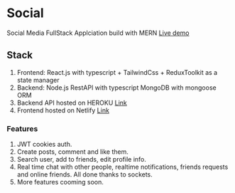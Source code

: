 # Social

Social Media FullStack Applciation build with MERN
[Live demo](https://project-social.netlify.app/)

## Stack

1. Frontend: React.js with typescript + TailwindCss + ReduxToolkit as a state manager
2. Backend: Node.js RestAPI with typescript MongoDB with mongoose ORM
3. Backend API hosted on HEROKU [Link](https://social-api-backend.herokuapp.com/)
4. Frontend hosted on Netlify [Link](https://project-social.netlify.app/)

### Features

1. JWT cookies auth.
2. Create posts, comment and like them.
3. Search user, add to friends, edit profile info.
4. Real time chat with other people, realtime notifications, friends requests and online friends. All done thanks to sockets.
5. More features cooming soon.
